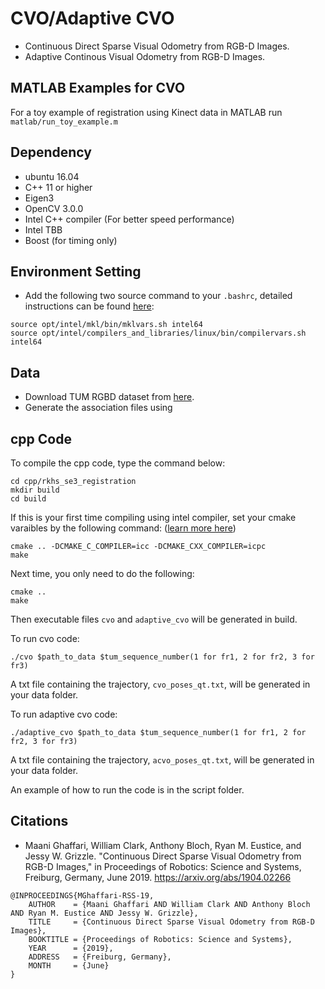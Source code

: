 # CVO/Adaptive CVO
* Continuous Direct Sparse Visual Odometry from RGB-D Images.
* Adaptive Continous Visual Odometry from RGB-D Images.

## MATLAB Examples for CVO
For a toy example of registration using Kinect data in MATLAB run `matlab/run_toy_example.m`

## Dependency
* ubuntu 16.04
* C++ 11 or higher
* Eigen3
* OpenCV 3.0.0
* Intel C++ compiler (For better speed performance)
* Intel TBB
* Boost (for timing only)

## Environment Setting
* Add the following two source command to your ```.bashrc```, detailed instructions can be found [here](https://software.intel.com/en-us/articles/setting-up-the-build-environment-for-using-intel-c-or-fortran-compilers):

```
source opt/intel/mkl/bin/mklvars.sh intel64
source opt/intel/compilers_and_libraries/linux/bin/compilervars.sh intel64
``` 

## Data
* Download TUM RGBD dataset from [here](https://vision.in.tum.de/data/datasets/rgbd-dataset/download).
* Generate the association files using 

## cpp Code
To compile the cpp code, type the command below:
``` 
cd cpp/rkhs_se3_registration
mkdir build
cd build
```
If this is your first time compiling using intel compiler, set your cmake varaibles by the following command: ([learn more here](https://gitlab.kitware.com/cmake/community/wikis/FAQ#how-do-i-use-a-different-compiler))
```
cmake .. -DCMAKE_C_COMPILER=icc -DCMAKE_CXX_COMPILER=icpc
make
```
Next time, you only need to do the following:
```
cmake ..
make
```
Then executable files ```cvo``` and ```adaptive_cvo``` will be generated in build.

To run cvo code: 
```
./cvo $path_to_data $tum_sequence_number(1 for fr1, 2 for fr2, 3 for fr3)
```
A txt file containing the trajectory, ```cvo_poses_qt.txt```, will be generated in your data folder.

To run adaptive cvo code:
```
./adaptive_cvo $path_to_data $tum_sequence_number(1 for fr1, 2 for fr2, 3 for fr3)
```
A txt file containing the trajectory, ```acvo_poses_qt.txt```, will be generated in your data folder.

An example of how to run the code is in the script folder.

## Citations
* Maani Ghaffari, William Clark, Anthony Bloch, Ryan M. Eustice, and Jessy W. Grizzle. "Continuous Direct Sparse Visual Odometry from RGB-D Images," in Proceedings of Robotics: Science and Systems, Freiburg, Germany, June 2019. https://arxiv.org/abs/1904.02266
```
@INPROCEEDINGS{MGhaffari-RSS-19, 
    AUTHOR    = {Maani Ghaffari AND William Clark AND Anthony Bloch AND Ryan M. Eustice AND Jessy W. Grizzle}, 
    TITLE     = {Continuous Direct Sparse Visual Odometry from RGB-D Images}, 
    BOOKTITLE = {Proceedings of Robotics: Science and Systems}, 
    YEAR      = {2019}, 
    ADDRESS   = {Freiburg, Germany}, 
    MONTH     = {June} 
} 
```


